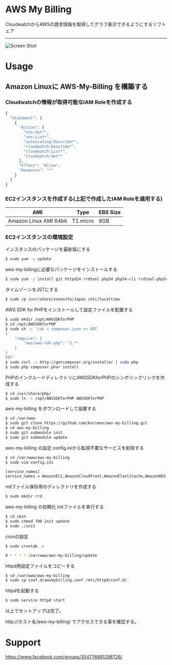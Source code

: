 # AWS My Billing
CloudwatchからAWSの請求情報を取得してグラフ表示できるようにするソフトェア
  
---
![Screen Shot](https://raw.github.com/kurimon/aws-my-billing/master/docs/screenshot01.png "Screen Shot")
  
# Usage
## Amazon Linuxに AWS-My-Billing を構築する
### Cloudwatchの情報が取得可能なIAM Roleを作成する
```javascript
{
  "Statement": [
    {
      "Action": [
        "sns:Get*",
        "sns:List*",
        "autoscaling:Describe*",
        "cloudwatch:Describe*",
        "cloudwatch:List*",
        "cloudwatch:Get*"
      ],
      "Effect": "Allow",
      "Resource": "*"
    }
  ]
}
```
  
### EC2インスタンスを作成する(上記で作成したIAM Roleを適用する)
| AMI                    | Type     | EBS Size |
| ---------------------- | -------- | -------- |
| Amazon Linux AMI 64bit | T1.micro | 8GB      |
  
### EC2インスタンスの環境設定
インスタンスのパッケージを最新版にする
```bash
$ sudo yum -y update
```
  
aws-my-billingに必要なパッケージをインストールする
```bash
$ sudo yum -y install git httpd24 rrdtool php54 php54-cli rrdtool-php54
```

タイムゾーンをJSTにする
```bash
$ sudo cp /usr/share/zoneinfo/Japan /etc/localtime
```
  
AWS SDK for PHPをインストールして設定ファイルを配置する
```bash
$ sudo mkdir /opt/AWSSDKforPHP
$ cd /opt/AWSSDKforPHP
$ sudo sh -c 'cat > composer.json << EOT
{
    "require": {
        "aws/aws-sdk-php": "2.*"
    }
}
EOT'
$ sudo curl -s http://getcomposer.org/installer | sudo php
$ sudo php composer.phar install
```
  
PHPのインクルードディレクトリにAWSSDKforPHPのシンボリックリンクを作成する
```bash
$ cd /usr/share/php/
$ sudo ln -s /opt/AWSSDKforPHP AWSSDKforPHP
```
  
aws-my-billing をダウンロードして設置する
```bash
$ cd /var/www
$ sudo git clone https://github.com/kurimon/aws-my-billing.git
$ cd aws-my-billing
$ sudo git submodule init
$ sudo git submodule update
```
  
aws-my-billing の設定
config.iniから監視不要なサービスを削除する
```bash
$ cd /var/www/aws-my-billing
$ sudo vim config.ini
```
```bash
[service_names]
service_names = AmazonEC2,AmazonCloudFront,AmazonElastiCache,AmazonRDS,AmazonRoute53,AmazonS3,AmazonSNS,AWSDataTransfer,AWSSupportBusiness,total
```
  
rrdファイル保存用のディレクトリを作成する
```bash
$ sudo mkdir rrd
```
  
aws-my-billing の初期化
initファイルを実行する
```bash
$ cd sbin
$ sudo chmod 700 init update
$ sudo ./init
```
  
cronの設定
```bash
$ sudo crontab -e 
```
```bash
0 * * * * /var/www/aws-my-billing/update
```
  
httpd用設定ファイルをコピーする
```bash
$ cd /var/www/aws-my-billing
$ sudo cp conf.d/awsmybilling.conf /etc/httpd/conf.d/.
```
  
httpdを起動する
```bash
$ sudo service httpd start
```
  
以上でセットアップは完了。
  
http://ホスト名/aws-my-billing/ でアクセスできる事を確認する。

# Support
https://www.facebook.com/groups/354776881298726/




